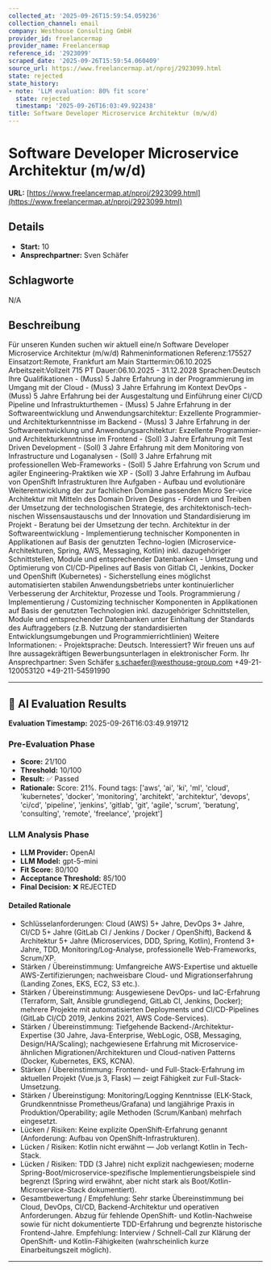 ```yaml
---
collected_at: '2025-09-26T15:59:54.059236'
collection_channel: email
company: Westhouse Consulting GmbH
provider_id: freelancermap
provider_name: Freelancermap
reference_id: '2923099'
scraped_date: '2025-09-26T15:59:54.060409'
source_url: https://www.freelancermap.at/nproj/2923099.html
state: rejected
state_history:
- note: 'LLM evaluation: 80% fit score'
  state: rejected
  timestamp: '2025-09-26T16:03:49.922438'
title: Software Developer Microservice Architektur (m/w/d)
---
```




# Software Developer Microservice Architektur (m/w/d)
**URL:** [https://www.freelancermap.at/nproj/2923099.html](https://www.freelancermap.at/nproj/2923099.html)
## Details
- **Start:** 10
- **Ansprechpartner:** Sven Schäfer

## Schlagworte
N/A

## Beschreibung
Für unseren Kunden suchen wir aktuell eine/n Software Developer Microservice Architektur (m/w/d) Rahmeninformationen Referenz:175527 Einsatzort:Remote, Frankfurt am Main Starttermin:06.10.2025 Arbeitszeit:Vollzeit 715 PT Dauer:06.10.2025 - 31.12.2028 Sprachen:Deutsch Ihre Qualifikationen - (Muss) 5 Jahre Erfahrung in der Programmierung im Umgang mit der Cloud - (Muss) 3 Jahre Erfahrung im Kontext DevOps - (Muss) 5 Jahre Erfahrung bei der Ausgestaltung und Einführung einer CI/CD Pipeline und Infrastrukturthemen - (Muss) 5 Jahre Erfahrung in der Softwareentwicklung und Anwendungsarchitektur: Exzellente Programmier- und Architekturkenntnisse im Backend - (Muss) 3 Jahre Erfahrung in der Softwareentwicklung und Anwendungsarchitektur: Exzellente Programmier- und Architekturkenntnisse im Frontend - (Soll) 3 Jahre Erfahrung mit Test Driven Development - (Soll) 3 Jahre Erfahrung mit dem Monitoring von Infrastructure und Loganalysen - (Soll) 3 Jahre Erfahrung mit professionellen Web-Frameworks - (Soll) 5 Jahre Erfahrung von Scrum und agiler Engineering-Praktiken wie XP - (Soll) 3 Jahre Erfahrung im Aufbau von OpenShift Infrastrukturen Ihre Aufgaben - Aufbau und evolutionäre Weiterentwicklung der zur fachlichen Domäne passenden Micro Ser-vice Architektur mit Mitteln des Domain Driven Designs - Fördern und Treiben der Umsetzung der technologischen Strategie, des architektonisch-tech-nischen Wissensaustauschs und der Innovation und Standardisierung im Projekt - Beratung bei der Umsetzung der techn. Architektur in der Softwareentwicklung - Implementierung technischer Komponenten in Applikationen auf Basis der genutzten Techno-logien (Microservice-Architekturen, Spring, AWS, Messaging, Kotlin) inkl. dazugehöriger Schnittstellen, Module und entsprechender Datenbanken - Umsetzung und Optimierung von CI/CD-Pipelines auf Basis von Gitlab CI, Jenkins, Docker und OpenShift (Kubernetes) - Sicherstellung eines möglichst automatisierten stabilen Anwendungsbetriebs unter kontinuierlicher Verbesserung der Architektur, Prozesse und Tools. Programmierung / Implementierung / Customizing technischer Komponenten in Applikationen auf Basis der genutzten Technologien inkl. dazugehöriger Schnittstellen, Module und entsprechender Datenbanken unter Einhaltung der Standards des Auftraggebers (z.B. Nutzung der standardisierten Entwicklungsumgebungen und Programmierrichtlinien) Weitere Informationen: - Projektsprache: Deutsch. Interessiert? Wir freuen uns auf Ihre aussagekräftigen Bewerbungsunterlagen in elektronischer Form. Ihr Ansprechpartner: Sven Schäfer s.schaefer@westhouse-group.com +49-21-120053120 +49-211-54591990

---

## 🤖 AI Evaluation Results

**Evaluation Timestamp:** 2025-09-26T16:03:49.919712

### Pre-Evaluation Phase
- **Score:** 21/100
- **Threshold:** 10/100
- **Result:** ✅ Passed
- **Rationale:** Score: 21%. Found tags: ['aws', 'ai', 'ki', 'ml', 'cloud', 'kubernetes', 'docker', 'monitoring', 'architekt', 'architektur', 'devops', 'ci/cd', 'pipeline', 'jenkins', 'gitlab', 'git', 'agile', 'scrum', 'beratung', 'consulting', 'remote', 'freelance', 'projekt']

### LLM Analysis Phase
- **LLM Provider:** OpenAI
- **LLM Model:** gpt-5-mini
- **Fit Score:** 80/100
- **Acceptance Threshold:** 85/100
- **Final Decision:** ❌ REJECTED

#### Detailed Rationale
- Schlüsselanforderungen: Cloud (AWS) 5+ Jahre, DevOps 3+ Jahre, CI/CD 5+ Jahre (GitLab CI / Jenkins / Docker / OpenShift), Backend & Architektur 5+ Jahre (Microservices, DDD, Spring, Kotlin), Frontend 3+ Jahre, TDD, Monitoring/Log-Analyse, professionelle Web-Frameworks, Scrum/XP.
- Stärken / Übereinstimmung: Umfangreiche AWS-Expertise und aktuelle AWS-Zertifizierungen; nachweisbare Cloud- und Migrationserfahrung (Landing Zones, EKS, EC2, S3 etc.).
- Stärken / Übereinstimmung: Ausgewiesene DevOps- und IaC-Erfahrung (Terraform, Salt, Ansible grundlegend, GitLab CI, Jenkins, Docker); mehrere Projekte mit automatisierten Deployments und CI/CD-Pipelines (GitLab CI/CD 2019, Jenkins 2021, AWS Code-Services).
- Stärken / Übereinstimmung: Tiefgehende Backend-/Architektur-Expertise (30 Jahre, Java-Enterprise, WebLogic, OSB, Messaging, Design/HA/Scaling); nachgewiesene Erfahrung mit Microservice-ähnlichen Migrationen/Architekturen und Cloud-nativen Patterns (Docker, Kubernetes, EKS, KCNA).
- Stärken / Übereinstimmung: Frontend- und Full-Stack-Erfahrung im aktuellen Projekt (Vue.js 3, Flask) — zeigt Fähigkeit zur Full-Stack-Umsetzung.
- Stärken / Übereinstigung: Monitoring/Logging Kenntnisse (ELK-Stack, Grundkenntnisse Prometheus/Grafana) und langjährige Praxis in Produktion/Operability; agile Methoden (Scrum/Kanban) mehrfach eingesetzt.
- Lücken / Risiken: Keine explizite OpenShift-Erfahrung genannt (Anforderung: Aufbau von OpenShift-Infrastrukturen).
- Lücken / Risiken: Kotlin nicht erwähnt — Job verlangt Kotlin in Tech-Stack.
- Lücken / Risiken: TDD (3 Jahre) nicht explizit nachgewiesen; moderne Spring-Boot/microservice-spezifische Implementierungsbeispiele sind begrenzt (Spring wird erwähnt, aber nicht stark als Boot/Kotlin-Microservice-Stack dokumentiert).
- Gesamtbewertung / Empfehlung: Sehr starke Übereinstimmung bei Cloud, DevOps, CI/CD, Backend-Architektur und operativen Anforderungen. Abzug für fehlende OpenShift- und Kotlin-Nachweise sowie für nicht dokumentierte TDD-Erfahrung und begrenzte historische Frontend-Jahre. Empfehlung: Interview / Schnell-Call zur Klärung der OpenShift- und Kotlin-Fähigkeiten (wahrscheinlich kurze Einarbeitungszeit möglich).

---
